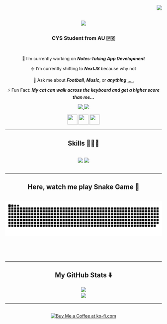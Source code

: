 <img align="right" src="https://visitor-badge.laobi.icu/badge?page_id=salesp07.salesp07" />

<h1 align="center">
    <img src="https://readme-typing-svg.herokuapp.com/?font=Righteous&size=35&center=true&vCenter=true&width=500&height=70&duration=1200&pause=1500&color=880000&center=true&vCenter=true&random=false&lines=Hi+There!!;+Arcus+Here!!+%F0%9F%91%8B%F0%9F%8F%BD;" />
</h1>

<h3 align="center">
  CYS Student from <a href="https://au.edu.pk" style="text-decoration: none; color: inherit; font-weight: bold;">AU</a> 🇵🇰
</h3>



<br/>

<div align="center">
 
 🔭 I’m currently working on _**Notes-Taking App Development**_
 
 ✈️ I’m currently shifting to _**NextJS**_ because why not

💬 Ask me about _**Football**_, _**Music**_, or _**anything**_ [.....](https://github.com/DenialArcus/DenialArcus/issues)

⚡ Fun Fact: _**My cat can walk across the keyboard and get a higher score than me...**_

 </div>
 
<div align="center"> 
  <a href="mailto:moharisofficial@gmail.com">
    <img src="https://img.shields.io/badge/Gmail-333333?style=for-the-badge&logo=gmail&logoColor=red" />
  </a>
  <a href="https://thecyberthesis.com" target="_blank">
     <img src="https://img.shields.io/badge/Portfolio-FF5722?style=for-the-badge&logo=sqlite&logoColor=white" target="_blank" /> <!-- sqlite, safari, google-chrome are other good icon options -->
  </a>
</div>

 <p align="center"> <a href="https://www.github.com/DenialArcus" target="_blank" rel="noreferrer"> <picture> <source media="(prefers-color-scheme: dark)" srcset="https://raw.githubusercontent.com/danielcranney/readme-generator/main/public/icons/socials/github-dark.svg" /> <source media="(prefers-color-scheme: light)" srcset="https://raw.githubusercontent.com/danielcranney/readme-generator/main/public/icons/socials/github.svg" /> <img src="https://raw.githubusercontent.com/danielcranney/readme-generator/main/public/icons/socials/github.svg" width="32" height="32" /> </picture> </a> <a href="http://www.instagram.com/arcusten" target="_blank" rel="noreferrer"> <picture> <source media="(prefers-color-scheme: none)" srcset="undefined" /> <source media="(prefers-color-scheme: light)" srcset="https://raw.githubusercontent.com/danielcranney/readme-generator/main/public/icons/socials/instagram.svg" /> <img src="https://raw.githubusercontent.com/danielcranney/readme-generator/main/public/icons/socials/instagram.svg" width="32" height="32" /> </picture> </a> <a href="https://www.linkedin.com/in/muhammad-haris-815aa326a/" target="_blank" rel="noreferrer"> <picture> <source media="(prefers-color-scheme: dark)" srcset="https://raw.githubusercontent.com/danielcranney/readme-generator/main/public/icons/socials/linkedin-dark.svg" /> <source media="(prefers-color-scheme: light)" srcset="https://raw.githubusercontent.com/danielcranney/readme-generator/main/public/icons/socials/linkedin.svg" /> <img src="https://raw.githubusercontent.com/danielcranney/readme-generator/main/public/icons/socials/linkedin.svg" width="32" height="32" /> </picture> </a>
</p>

 <hr/>
 
<h2 align="center">Skills 👨🏻‍🔬</h2>
<br/>
<div align="center">
    <img src="https://skillicons.dev/icons?i=git,github,c,python,html,css,vscode,neovim,linux" />
    <img src="https://skillicons.dev/icons?i=react,firebase,javascript,nodejs" /><br> <!-- figma,mongodb,flask,,mysqltypescript,express,mongodb,r, -->
</div>

<br/>
<hr/>

<div align="center">
  <h2> Here, watch me play Snake Game 🐍</h2>
  <br>
  <img alt="snake eating my contributions" src="https://raw.githubusercontent.com/salesp07/salesp07/output/github-contribution-grid-snake.svg" />
  
  <br/><br/><br/>
</div>

<hr/>

<h2 align="center">My GitHub Stats ⬇️</h2>

<!-- GitHub Stats  & Top Lang -->
<p align = "center">
  <img src = "https://github-readme-stats.vercel.app/api?username=DenialArcus&show_icons=true&theme=highcontrast&title_color=f10000&icon_color=f040983">
  <br>
  <img src = "https://github-readme-stats.vercel.app/api/top-langs/?username=DenialArcus&theme=highcontrast&title_color=f10000&icon_color=f040983">
</p>


<hr/>

<br/>

<div align="center">
<a href='https://ko-fi.com/VdsdsdcdescX' target='_blank'><img height='40' style='border:0px;height:40px;' src='https://storage.ko-fi.com/cdn/kofi1.png?v=3' border='0' alt='Buy Me a Coffee at ko-fi.com' /></a>
</div>

<br/>
